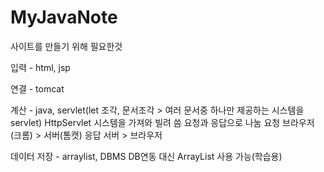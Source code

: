 # MyJavaNote

사이트를 만들기 위해 필요한것

입력 - html, jsp

연결 - tomcat

계산 - java, servlet(let 조각, 문서조각 > 여러 문서중 하나만 제공하는 시스템을 servlet)
HttpServlet 시스템을 가져와 빌려 씀
요청과 응답으로 나눔
요청 브라우저(크롬) > 서버(톰캣)
응답 서버 > 브라우저


데이터 저장 - arraylist, DBMS
DB연동 대신 ArrayList 사용 가능(학습용)


